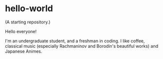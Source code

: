 # hello-world
(A starting repository.)

Hello everyone!

I'm an undergraduate student, and a freshman in coding.
I like coffee, classical music (especially Rachmaninov and Borodin's beautiful works) and Japanese Animes.
